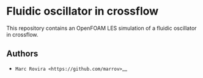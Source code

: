 # Fluidic oscillator in crossflow

This repository contains an OpenFOAM LES simulation of a fluidic oscillator in crossflow.

## Authors

-  `Marc Rovira <https://github.com/marrov>`__
